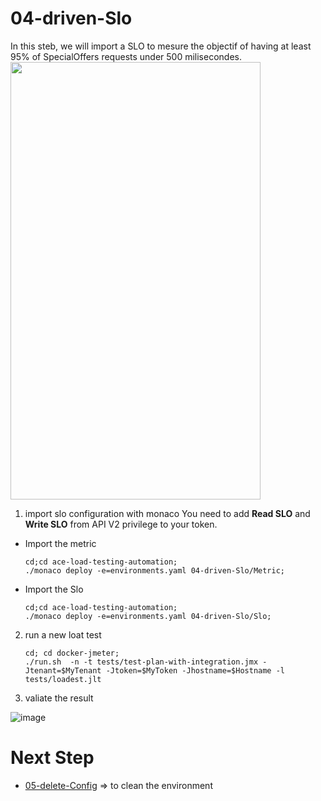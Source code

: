 # 04-driven-Slo

In this steb, we will import a SLO to mesure the objectif of having at least 95% of SpecialOffers requests under 500 milisecondes.  
<img src="https://user-images.githubusercontent.com/40337213/116290032-54d1d180-a793-11eb-8bf7-adb8c18bb42d.png" width="400" height="700">


1) import slo configuration with monaco
You need to add **Read SLO** and **Write SLO** from API V2 privilege to your token. 

- Import the metric

      cd;cd ace-load-testing-automation;
      ./monaco deploy -e=environments.yaml 04-driven-Slo/Metric;

- Import the Slo

      cd;cd ace-load-testing-automation;
      ./monaco deploy -e=environments.yaml 04-driven-Slo/Slo;

2) run a new loat test

       cd; cd docker-jmeter;
       ./run.sh  -n -t tests/test-plan-with-integration.jmx -Jtenant=$MyTenant -Jtoken=$MyToken -Jhostname=$Hostname -l tests/loadest.jlt

3) valiate the result

![image](https://user-images.githubusercontent.com/40337213/116288031-5ef2d080-a791-11eb-9b51-084130a39f7c.png)


  # Next Step
- [05-delete-Config](https://github.com/ace-dynatrace-lab/ace-load-testing-automation/tree/main/05-delete-Config) => to clean the environment
